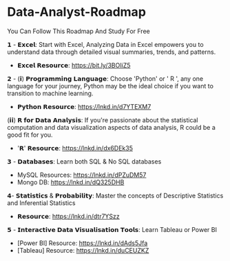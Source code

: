 # Data-Analyst-Roadmap
You Can Follow This Roadmap And Study For Free

𝟭 - 𝗘𝘅𝗰𝗲𝗹: Start with Excel, Analyzing Data in Excel empowers you to understand data through detailed visual summaries, trends, and patterns.

- 𝗘𝘅𝗰𝗲𝗹 𝗥𝗲𝘀𝗼𝘂𝗿𝗰𝗲: https://bit.ly/3BOIiZ5

𝟮 - (𝗶) 𝗣𝗿𝗼𝗴𝗿𝗮𝗺𝗺𝗶𝗻𝗴 𝗟𝗮𝗻𝗴𝘂𝗮𝗴𝗲: Choose 'Python' or ' R ', any one language for your journey, Python may be the ideal choice if you want to transition to machine learning.

- 𝗣𝘆𝘁𝗵𝗼𝗻 𝗥𝗲𝘀𝗼𝘂𝗿𝗰𝗲: https://lnkd.in/d7YTEXM7

(𝗶𝗶) 𝗥 𝗳𝗼𝗿 𝗗𝗮𝘁𝗮 𝗔𝗻𝗮𝗹𝘆𝘀𝗶𝘀: If you're passionate about the statistical computation and data visualization aspects of data analysis, R could be a good fit for you.

- '𝗥' 𝗥𝗲𝘀𝗼𝘂𝗿𝗰𝗲: https://lnkd.in/dx6DEk35

𝟯 - 𝗗𝗮𝘁𝗮𝗯𝗮𝘀𝗲𝘀: Learn both SQL & No SQL databases

- MySQL Resources: https://lnkd.in/dPZuDM57
- Mongo DB: https://lnkd.in/dQ325DHB

𝟰- 𝗦𝘁𝗮𝘁𝗶𝘀𝘁𝗶𝗰𝘀 & 𝗣𝗿𝗼𝗯𝗮𝗯𝗶𝗹𝗶𝘁𝘆: Master the concepts of Descriptive Statistics and Inferential Statistics

- 𝗥𝗲𝘀𝗼𝘂𝗿𝗰𝗲: https://lnkd.in/dtr7YSzz

𝟱 - 𝗜𝗻𝘁𝗲𝗿𝗮𝗰𝘁𝗶𝘃𝗲 𝗗𝗮𝘁𝗮 𝗩𝗶𝘀𝘂𝗮𝗹𝗶𝘀𝗮𝘁𝗶𝗼𝗻 𝗧𝗼𝗼𝗹𝘀: Learn Tableau or Power BI

- [Power BI] Resource: https://lnkd.in/dAds5Jfa
- [Tableau] Resource: https://lnkd.in/duCEUZKZ

